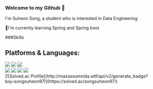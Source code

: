 ### Welcome to my Github 👋
I'm Suheon Song, a student who is interested in Data Engineering

🌱I'm currently learning Spring and Spring boot

###Skills
## Platforms & Languages:
<div>
  <img src="https://img.shields.io/badge/Spring-6DB33F?style=flat-square&logo=Spring&logoColor=white"/>
  <img src="https://img.shields.io/badge/Spring Boot-6DB33F?style=flat-square&logo=Spring Boot&logoColor=white"/>
  <img src="https://img.shields.io/badge/React-61DAFB?style=flat-square&logo=React&logoColor=white"/>
</div>

<div>
  <img src="https://img.shields.io/badge/C++-00599C?style=flat-square&logo=C++&logoColor=white"/>
  <img src="https://img.shields.io/badge/Python-3776AB?style=flat-square&logo=Python&logoColor=white"/>
  <img src="https://img.shields.io/badge/Java-007396?style=flat-square&logo=Java&logoColor=white"/>
  <img src="https://img.shields.io/badge/JavaScript-F7DF1E?style=flat-square&logo=JavaScript&logoColor=white"/>
</div>

<div>
  [![Solved.ac Profile](http://mazassumnida.wtf/api/v2/generate_badge?boj=songsuheon97)](https://solved.ac/songsuheon97/)
</div>
